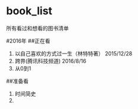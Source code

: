# book_list
所有看过和想看的图书清单

#2016年
##正在看
1. 以自己喜欢的方式过一生（林特特著）    2015/12/28
2. 跨界(腾讯科技频道)  2016/8/16
3. 从0到1


##准备看
1. 时间简史
2. 


